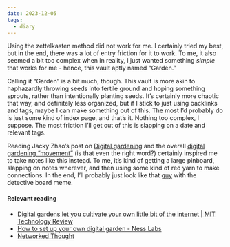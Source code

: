 ```yaml
---
date: 2023-12-05
tags:
  - diary
---
```

Using the zettelkasten method did not work for me. I certainly tried my best, but in the end, there was a lot of entry friction for it to work. To me, it also seemed a bit too complex when in reality, I just wanted something *simple* that works for me - hence, this vault aptly named “Garden.”

Calling it “Garden” is a bit much, though. This vault is more akin to haphazardly throwing seeds into fertile ground and hoping something sprouts, rather than intentionally planting seeds. It’s certainly more chaotic that way, and definitely less organized, but if I stick to just using backlinks and tags, maybe I can make something  out of this. The most I’d probably do is just some kind of index page, and that’s it. Nothing too complex, I suppose. The most friction I’ll get out of this is slapping on a date and relevant tags.

Reading Jacky Zhao’s post on [Digital gardening](https://jzhao.xyz/posts/digital-gardening) and the overall [digital gardening “movement”](https://duckduckgo.com/?t=ffab&q=digital+gardening&atb=v357-1&ia=web) (is that even the right word?) certainly inspired me to take notes like this instead. To me, it’s kind of getting a large pinboard, slapping on notes wherever, and then using some kind of red yarn to make connections. In the end, I’ll probably just look like that [guy](https://external-content.duckduckgo.com/iu/?u=https%3A%2F%2Fcassiecreley.com%2Fwp-content%2Fuploads%2F2022%2F07%2FCharlie-Conspiracy.jpg&f=1&nofb=1&ipt=6058ba8fd959bd42da388f779d44505e5b809e838768cee09fa797b9a43d7044&ipo=images) with the detective board meme.

#### Relevant reading
- [Digital gardens let you cultivate your own little bit of the internet | MIT Technology Review](https://www.technologyreview.com/2020/09/03/1007716/digital-gardens-let-you-cultivate-your-own-little-bit-of-the-internet/)
- [How to set up your own digital garden - Ness Labs](https://nesslabs.com/digital-garden-set-up)
- [Networked Thought](https://jzhao.xyz/posts/networked-thought)